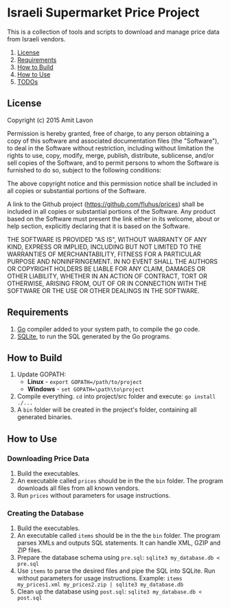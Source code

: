 Israeli Supermarket Price Project
=================================

This is a collection of tools and scripts to download and manage price data
from Israeli vendors.

1. [License](#license)
3. [Requirements](#requirements)
4. [How to Build](#how-to-build)
2. [How to Use](#how-to-use)
5. [TODOs](#todos)

License
-------

Copyright (c) 2015 Amit Lavon

Permission is hereby granted, free of charge, to any person obtaining a copy
of this software and associated documentation files (the "Software"), to deal
in the Software without restriction, including without limitation the rights
to use, copy, modify, merge, publish, distribute, sublicense, and/or sell
copies of the Software, and to permit persons to whom the Software is
furnished to do so, subject to the following conditions:

The above copyright notice and this permission notice shall be included in
all copies or substantial portions of the Software.

A link to the Github project (https://github.com/fluhus/prices) shall be
included in all copies or substantial portions of the Software. Any product
based on the Software must present the link either in its welcome, about or
help section, explicitly declaring that it is based on the Software.

THE SOFTWARE IS PROVIDED "AS IS", WITHOUT WARRANTY OF ANY KIND, EXPRESS OR
IMPLIED, INCLUDING BUT NOT LIMITED TO THE WARRANTIES OF MERCHANTABILITY,
FITNESS FOR A PARTICULAR PURPOSE AND NONINFRINGEMENT. IN NO EVENT SHALL THE
AUTHORS OR COPYRIGHT HOLDERS BE LIABLE FOR ANY CLAIM, DAMAGES OR OTHER
LIABILITY, WHETHER IN AN ACTION OF CONTRACT, TORT OR OTHERWISE, ARISING FROM,
OUT OF OR IN CONNECTION WITH THE SOFTWARE OR THE USE OR OTHER DEALINGS IN
THE SOFTWARE.

Requirements
------------

1. [Go](http://golang.org/) compiler added to your system path, to compile the
   go code.
2. [SQLite](http://sqlite.org/), to run the SQL generated by the Go programs.

How to Build
------------

1. Update GOPATH:
   * **Linux** - `export GOPATH=/path/to/project`
   * **Windows** - `set GOPATH=\path\to\project`
2. Compile everything. `cd` into project/src folder and execute:
   `go install ./...`
3. A `bin` folder will be created in the project's folder, containing all
   generated binaries.

How to Use
----------

### Downloading Price Data

1. Build the executables.
2. An executable called `prices` should be in the the `bin` folder. The program
   downloads all files from all known vendors.
3. Run `prices` without parameters for usage instructions.

### Creating the Database

1. Build the executables.
2. An executable called `items` should be in the the `bin` folder. The program
   parses XMLs and outputs SQL statements. It can handle XML, GZIP and ZIP
   files.
3. Prepare the database schema using `pre.sql`:
   ```sqlite3 my_database.db < pre.sql```
4. Use `items` to parse the desired files and pipe the SQL into SQLite. Run
   without parameters for usage instructions. Example:
   ```items my_prices1.xml my_prices2.zip | sqlite3 my_database.db```
5. Clean up the database using `post.sql`:
   ```sqlite3 my_database.db < post.sql```


